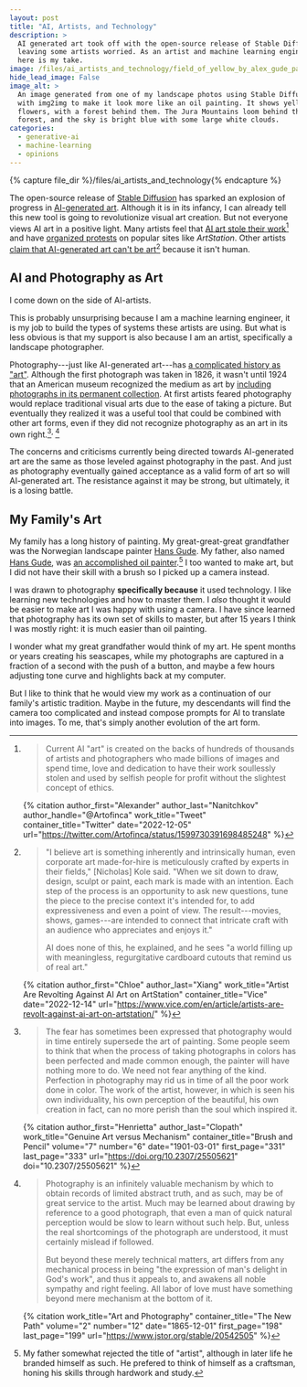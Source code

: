 ```yaml
---
layout: post
title: "AI, Artists, and Technology"
description: >
  AI generated art took off with the open-source release of Stable Diffusion,
  leaving some artists worried. As an artist and machine learning engineer,
  here is my take.
image: /files/ai_artists_and_technology/field_of_yellow_by_alex_gude_painted_by_chatgpt_20250613_hans_gude.png
hide_lead_image: False
image_alt: >
  An image generated from one of my landscape photos using Stable Diffusion
  with img2img to make it look more like an oil painting. It shows yellow
  flowers, with a forest behind them. The Jura Mountains loom behind the
  forest, and the sky is bright blue with some large white clouds.
categories:
  - generative-ai
  - machine-learning
  - opinions
---
```


{% capture file_dir %}/files/ai_artists_and_technology{% endcapture %}

The open-source release of [Stable Diffusion][sd] has sparked an explosion of
progress in [AI-generated art][ai_art]. Although it is in its infancy, I can
already tell this new tool is going to revolutionize visual art creation. But
not everyone views AI art in a positive light. Many artists feel that [AI art
stole their work][stolen][^stolen_quote] and have [organized protests][anti]
on popular sites like _ArtStation_. Other artists [claim that AI-generated art
can't be art][not_art][^not_art_quote] because it isn't
human.

[sd]: https://en.wikipedia.org/wiki/Stable_Diffusion
[ai_art]: https://en.wikipedia.org/wiki/Artificial_intelligence_art
[stolen]: https://twitter.com/Artofinca/status/1599730391698485248
[anti]: https://arstechnica.com/information-technology/2022/12/artstation-artists-stage-mass-protest-against-ai-generated-artwork/
[not_art]: https://www.vice.com/en/article/ake9me/artists-are-revolt-against-ai-art-on-artstation

[^stolen_quote]:
    > Current AI "art" is created on the backs of hundreds of thousands of
    > artists and photographers who made billions of images and spend time,
    > love and dedication to have their work soullessly stolen and used by
    > selfish people for profit without the slightest concept of ethics.

    {% citation
      author_first="Alexander"
      author_last="Nanitchkov"
      author_handle="@Artofinca"
      work_title="Tweet"
      container_title="Twitter"
      date="2022-12-05"
      url="https://twitter.com/Artofinca/status/1599730391698485248"
    %}

[^not_art_quote]:
    >"I believe art is something inherently and intrinsically human, even
    >corporate art made-for-hire is meticulously crafted by experts in their
    >fields," [Nicholas] Kole said. "When we sit down to draw, design, sculpt
    >or paint, each mark is made with an intention. Each step of the process
    >is an opportunity to ask new questions, tune the piece to the precise
    >context it's intended for, to add expressiveness and even a point of
    >view. The result---movies, shows, games---are intended to connect that
    >intricate craft with an audience who appreciates and enjoys it." 
    >
    >AI does none of this, he explained, and he sees "a world filling up with
    >meaningless, regurgitative cardboard cutouts that remind us of real art."

    {% citation
      author_first="Chloe"
      author_last="Xiang"
      work_title="Artist Are Revolting Against AI Art on ArtStation"
      container_title="Vice"
      date="2022-12-14"
      url="https://www.vice.com/en/article/artists-are-revolt-against-ai-art-on-artstation/"
    %}

## AI and Photography as Art

I come down on the side of AI-artists.

This is probably unsurprising because I am a machine learning engineer, it is
my job to build the types of systems these artists are using. But what is less
obvious is that my support is also because I am an artist, specifically a
landscape photographer.

Photography---just like AI-generated art---has [a complicated history as
"art"][jstor]. Although the first photograph was taken in 1826, it wasn't
until 1924 that an American museum recognized the medium as art by [including
photographs in its permanent collection][as]. At first artists feared
photography would replace traditional visual arts due to the ease of taking a
picture. But eventually they realized it was a useful tool that could be
combined with other art forms, even if they did not recognize photography as
an art in its own right.[^brush_and_pencil]<sup>, </sup>[^the_new_path]

[jstor]: https://daily.jstor.org/when-photography-was-not-art/

[as]: https://en.wikipedia.org/wiki/Alfred_Stieglitz

[^brush_and_pencil]:
    > The fear has sometimes been expressed that photography would in time
    > entirely supersede the art of painting. Some people seem to think that
    > when the process of taking photographs in colors has been perfected and
    > made common enough, the painter will have nothing more to do. We need
    > not fear anything of the kind. Perfection in photography may rid us in
    > time of all the poor work done in color. The work of the artist,
    > however, in which is seen his own individuality, his own perception of
    > the beautiful, his own creation in fact, can no more perish than the
    > soul which inspired it.

    {% citation
      author_first="Henrietta"
      author_last="Clopath"
      work_title="Genuine Art versus Mechanism"
      container_title="Brush and Pencil"
      volume="7"
      number="6"
      date="1901-03-01"
      first_page="331"
      last_page="333"
      url="https://doi.org/10.2307/25505621"
      doi="10.2307/25505621"
    %}

[^the_new_path]:
    > Photography is an infinitely valuable mechanism by which to obtain
    > records of limited abstract truth, and as such, may be of great service
    > to the artist. Much may be learned about drawing by reference to a good
    > photograph, that even a man of quick natural perception would be slow to
    > learn without such help. But, unless the real shortcomings of the
    > photograph are understood, it must certainly mislead if followed.
    >
    > But beyond these merely technical matters, art differs from any
    > mechanical process in being "the expression of man's delight in God's
    > work", and thus it appeals to, and awakens all noble sympathy and right
    > feeling. All labor of love must have something beyond mere mechanism at
    > the bottom of it.

    {% citation
      work_title="Art and Photography"
      container_title="The New Path"
      volume="2"
      number="12"
      date="1865-12-01"
      first_page="198"
      last_page="199"
      url="https://www.jstor.org/stable/20542505"
    %}

The concerns and criticisms currently being directed towards AI-generated art
are the same as those leveled against photography in the past. And just as
photography eventually gained acceptance as a valid form of art so will
AI-generated art. The resistance against it may be strong, but ultimately, it
is a losing battle.

## My Family's Art

My family has a long history of painting. My great-great-great grandfather was
the Norwegian landscape painter [Hans Gude][hans_gude]. My father, also named
[Hans Gude][hans_gude_2], was [an accomplished oil
painter][painter].[^hans_art] I too wanted to make art, but I did not have
their skill with a brush so I picked up a camera instead.

[hans_gude]: https://en.wikipedia.org/wiki/Hans_Gude
[hans_gude_2]: https://www.hfgudeart.com/about2
[painter]: https://www.hfgudeart.com/

[^hans_art]:
    My father somewhat rejected the title of "artist", although in later life
    he branded himself as such. He prefered to think of himself as a
    craftsman, honing his skills through hardwork and study.

I was drawn to photography **specifically because** it used technology. I like
learning new technologies and how to master them. I _also_ thought it would be
easier to make art I was happy with using a camera. I have since learned that
photography has its own set of skills to master, but after 15 years I think I
was mostly right: it is much easier than oil painting.

I wonder what my great grandfather would think of my art. He spent months or
years creating his seascapes, while my photographs are captured in a fraction
of a second with the push of a button, and maybe a few hours adjusting tone
curve and highlights back at my computer.

But I like to think that he would view my work as a continuation of our
family's artistic tradition. Maybe in the future, my descendants will find the
camera too complicated and instead compose prompts for AI to translate into
images. To me, that's simply another evolution of the art form.
